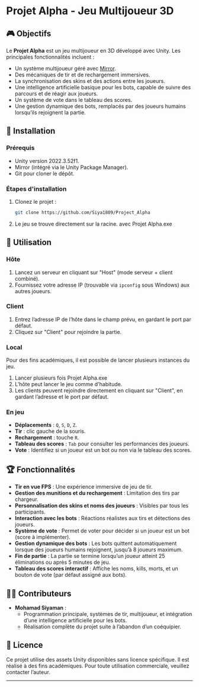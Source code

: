 # Projet Alpha - Jeu Multijoueur 3D

## 🎮 Objectifs
Le **Projet Alpha** est un jeu multijoueur en 3D développé avec Unity. Les principales fonctionnalités incluent :

- Un système multijoueur géré avec [Mirror](https://mirror-networking.com/).
- Des mécaniques de tir et de rechargement immersives.
- La synchronisation des skins et des actions entre les joueurs.
- Une intelligence artificielle basique pour les bots, capable de suivre des parcours et de réagir aux joueurs.
- Un système de vote dans le tableau des scores.
- Une gestion dynamique des bots, remplacés par des joueurs humains lorsqu’ils rejoignent la partie.

## 🚀 Installation

### **Prérequis**
- Unity version 2022.3.52f1.
- Mirror (intégré via le Unity Package Manager).
- Git pour cloner le dépôt.

### **Étapes d'installation**
1. Clonez le projet :
   ```bash
   git clone https://github.com/Siya1809/Project_Alpha
   ```
2. Le jeu se trouve directement sur la racine. avec Projet Alpha.exe
## 🔄 Utilisation

### Hôte
1. Lancez un serveur en cliquant sur "Host" (mode serveur + client combiné).
2. Fournissez votre adresse IP (trouvable via `ipconfig` sous Windows) aux autres joueurs.

### Client
1. Entrez l’adresse IP de l’hôte dans le champ prévu, en gardant le port par défaut.
2. Cliquez sur "Client" pour rejoindre la partie.

### Local
Pour des fins académiques, il est possible de lancer plusieurs instances du jeu.
1. Lancer plusieurs fois Projet Alpha.exe
2. L’hôte peut lancer le jeu comme d'habitude.
3. Les clients peuvent rejoindre directement en cliquant sur "Client", en gardant l’adresse et le port par défaut.


### En jeu
- **Déplacements** : `Q`, `S`, `D`, `Z`.
- **Tir** : clic gauche de la souris.
- **Rechargement** : touche `R`.
- **Tableau des scores** : `Tab` pour consulter les performances des joueurs.
- **Vote** : Identifiez si un joueur est un bot ou non via le tableau des scores.

## 🏆 Fonctionnalités

- **Tir en vue FPS** : Une expérience immersive de jeu de tir.
- **Gestion des munitions et du rechargement** : Limitation des tirs par chargeur.
- **Personnalisation des skins et noms des joueurs** : Visibles par tous les participants.
- **Interaction avec les bots** : Réactions réalistes aux tirs et détections des joueurs.
- **Système de vote** : Permet de voter pour décider si un joueur est un bot (score à implémenter).
- **Gestion dynamique des bots** : Les bots quittent automatiquement lorsque des joueurs humains rejoignent, jusqu’à 8 joueurs maximum.
- **Fin de partie** : La partie se termine lorsqu’un joueur atteint 25 éliminations ou après 5 minutes de jeu.
- **Tableau des scores interactif** : Affiche les noms, kills, morts, et un bouton de vote (par défaut assigné aux bots).


## 🕵️‍♂️ Contributeurs
- **Mohamad Siyaman** :
  - Programmation principale, systèmes de tir, multijoueur, et intégration d’une intelligence artificielle pour les bots.
  - Réalisation complète du projet suite à l’abandon d’un coéquipier.

## 📃 Licence
Ce projet utilise des assets Unity disponibles sans licence spécifique. Il est réalisé à des fins académiques. Pour toute utilisation commerciale, veuillez contacter l’auteur.

---
